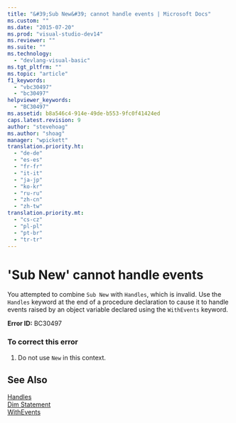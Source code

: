 ```yaml
---
title: "&#39;Sub New&#39; cannot handle events | Microsoft Docs"
ms.custom: ""
ms.date: "2015-07-20"
ms.prod: "visual-studio-dev14"
ms.reviewer: ""
ms.suite: ""
ms.technology: 
  - "devlang-visual-basic"
ms.tgt_pltfrm: ""
ms.topic: "article"
f1_keywords: 
  - "vbc30497"
  - "bc30497"
helpviewer_keywords: 
  - "BC30497"
ms.assetid: b8a546c4-914e-49de-b553-9fc0f41424ed
caps.latest.revision: 9
author: "stevehoag"
ms.author: "shoag"
manager: "wpickett"
translation.priority.ht: 
  - "de-de"
  - "es-es"
  - "fr-fr"
  - "it-it"
  - "ja-jp"
  - "ko-kr"
  - "ru-ru"
  - "zh-cn"
  - "zh-tw"
translation.priority.mt: 
  - "cs-cz"
  - "pl-pl"
  - "pt-br"
  - "tr-tr"
---
```

# &#39;Sub New&#39; cannot handle events
You attempted to combine `Sub New` with `Handles`, which is invalid. Use the `Handles` keyword at the end of a procedure declaration to cause it to handle events raised by an object variable declared using the `WithEvents` keyword.  
  
 **Error ID:** BC30497  
  
### To correct this error  
  
1.  Do not use `New` in this context.  
  
## See Also  
 [Handles](../../visual-basic/language-reference/statements/handles-clause.md)   
 [Dim Statement](../../visual-basic/language-reference/statements/dim-statement.md)   
 [WithEvents](../../visual-basic/language-reference/modifiers/withevents.md)